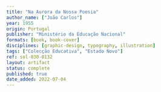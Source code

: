 ```yaml
---
title: "Na Aurora da Nossa Poesia"
author_name: ["João Carlos"]
year: 1955
origin: Portugal
publisher: "Ministério da Educação Nacional"
formats: [book, book-cover]
disciplines: [graphic-design, typography, illustration]
tags: ["Colecção Educativa", "Estado Novo"]
ref: sol-030-0132
layout: artifact
status: complete
published: true
date_added: 2022-07-04
---
```

